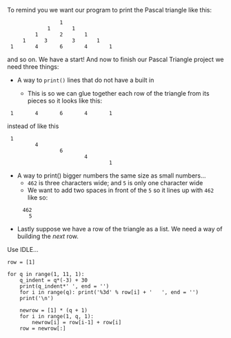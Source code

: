 To remind you we want our program to print the Pascal triangle like this:

```
                 1
             1       1
         1       2       1
     1      3        3       1
 1       4       6       4       1
```

and so on. We have a start! And now to finish our Pascal Triangle project we need three things:

- A way to `print()` lines that do not have a <linefeed> built in
  - This is so we can glue together each row of the triangle from its pieces so it looks like this:

```
 1       4       6       4       1
```

instead of like this

```
 1
         4
                 6  
                         4
                                 1
```

- A way to print() bigger numbers the same size as small numbers...
  - `462` is three characters wide; and `5` is only one character wide
  - We want to add two spaces in front of the `5` so it lines up with `462` like so:

```  
     462
       5
```
  
- Lastly suppose we have a row of the triangle as a list. We need a way of building the *next* row.

Use IDLE...

```
row = [1]

for q in range(1, 11, 1):
    q_indent = q*(-3) + 30
    print(q_indent*' ', end = '')
    for i in range(q): print('%3d' % row[i] + '   ', end = '')
    print('\n')
    
    newrow = [1] * (q + 1)
    for i in range(1, q, 1):
        newrow[i] = row[i-1] + row[i]
    row = newrow[:]
```
